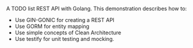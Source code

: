 A TODO list REST API with Golang. This demonstration describes how to:

- Use GIN-GONIC for creating a REST API
- Use GORM for entity mapping
- Use simple concepts of Clean Architecture
- Use testify for unit testing and mocking.
